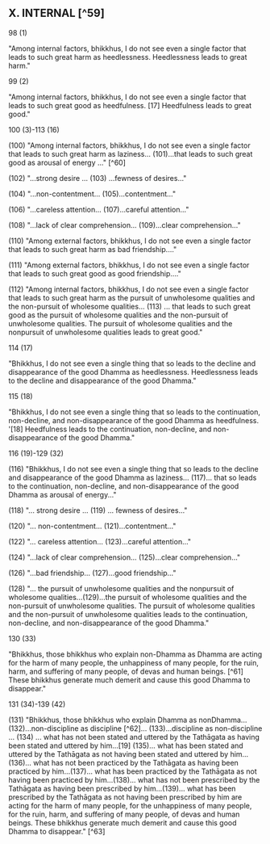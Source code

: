 ## X. INTERNAL [^59]

98 (1)

"Among internal factors, bhikkhus, I do not see even a single factor that leads to such great harm as heedlessness. Heedlessness leads to great harm."

99 (2)

"Among internal factors, bhikkhus, I do not see even a single factor that leads to such great good as heedfulness. [17] Heedfulness leads to great good."

100 (3)-113 (16)

(100) "Among internal factors, bhikkhus, I do not see even a single factor that leads to such great harm as laziness... (101)...that leads to such great good as arousal of energy ..." [^60]

(102) "...strong desire ... (103) ...fewness of desires..."

(104) "...non-contentment... (105)...contentment..."

(106) "...careless attention... (107)...careful attention..."

(108) "...lack of clear comprehension... (109)...clear comprehension..."

(110) "Among external factors, bhikkhus, I do not see even a single factor that leads to such great harm as bad friendship...."

(111) "Among external factors, bhikkhus, I do not see even a single factor that leads to such great good as good friendship...."

(112) "Among internal factors, bhikkhus, I do not see even a single factor that leads to such great harm as the pursuit of unwholesome qualities and the non-pursuit of wholesome qualities... (113) ... that leads to such great good as the pursuit of wholesome qualities and the non-pursuit of unwholesome qualities. The pursuit of wholesome qualities and the nonpursuit of unwholesome qualities leads to great good."

114 (17)

"Bhikkhus, I do not see even a single thing that so leads to the decline and disappearance of the good Dhamma as heedlessness. Heedlessness leads to the decline and disappearance of the good Dhamma."

115 (18)

"Bhikkhus, I do not see even a single thing that so leads to the continuation, non-decline, and non-disappearance of the good Dhamma as heedfulness. '[18] Heedfulness leads to the continuation, non-decline, and non-disappearance of the good Dhamma."

116 (19)-129 (32)

(116) "Bhikkhus, I do not see even a single thing that so leads to the decline and disappearance of the good Dhamma as laziness... (117)... that so leads to the continuation, non-decline,
and non-disappearance of the good Dhamma as arousal of energy..."

(118) "... strong desire ... (119) ... fewness of desires..."

(120) "... non-contentment... (121)...contentment..."

(122) "... careless attention... (123)...careful attention..."

(124) "...lack of clear comprehension... (125)...clear comprehension..."

(126) "...bad friendship... (127)...good friendship..."

(128) "... the pursuit of unwholesome qualities and the nonpursuit of wholesome qualities...(129)...the pursuit of wholesome qualities and the non-pursuit of unwholesome qualities. The pursuit of wholesome qualities and the non-pursuit of unwholesome qualities leads to the continuation, non-decline, and non-disappearance of the good Dhamma."

130 (33)

"Bhikkhus, those bhikkhus who explain non-Dhamma as Dhamma are acting for the harm of many people, the unhappiness of many people, for the ruin, harm, and suffering of many people, of devas and human beings. [^61] These bhikkhus generate much demerit and cause this good Dhamma to disappear."

131 (34)-139 (42)

(131) "Bhikkhus, those bhikkhus who explain Dhamma as nonDhamma... (132)...non-discipline as discipline [^62]... (133)...discipline as non-discipline ... (134) ... what has not been stated and uttered by the Tathāgata as having been stated and uttered by him...[19] (135)... what has been stated and uttered by the Tathāgata as not having been stated and uttered by him...(136)... what has not been practiced by the Tathāgata as having been practiced by him...(137)... what has been practiced by the Tathāgata as not having been practiced by him...(138)... what has not been prescribed by the Tathāgata as having been prescribed by him...(139)... what has been prescribed by the Tathāgata as not having been prescribed by him are acting for the harm of many people, for the unhappiness of many people, for the ruin, harm, and suffering of many people, of devas and human beings. These bhikkhus generate much demerit and cause this good Dhamma to disappear." [^63]

